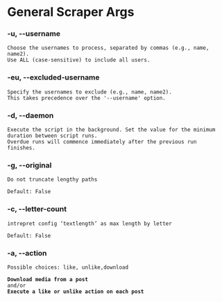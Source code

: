 # General Scraper Args

### -u, --username

```
Choose the usernames to process, separated by commas (e.g., name, name2). 
Use ALL (case-sensitive) to include all users.
```

### -eu, --excluded-username

```
Specify the usernames to exclude (e.g., name, name2). 
This takes precedence over the '--username' option.
```

### -d, --daemon

```
Execute the script in the background. Set the value for the minimum duration between script runs. 
Overdue runs will commence immediately after the previous run finishes.
```

### -g, --original

```
Do not truncate lengthy paths
```

```
Default: False
```

### -c, --letter-count

```
intrepret config ‘textlength’ as max length by letter
```

```
Default: False
```

### -a, --action

```
Possible choices: like, unlike,download
```

<pre><code><strong>Download media from a post
</strong>and/or 
<strong>Execute a like or unlike action on each post
</strong></code></pre>
